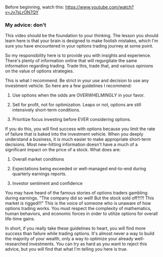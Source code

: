 Before beginning, watch this:
https://www.youtube.com/watch?v=Jv7sLrON7QY

<h3>My advice: don't</h3>
This video should be the foundation to your thinking. The lesson you should learn here is that your brain is designed to make foolish mistakes, which I'm sure you have encountered in your options trading journey at some point.

So my responsibility here is to provide you with insights and experience. There's plenty of information online that will regurgitate the same information regarding trading. Trade this, trade that, and various opinions on the value of options strategies.

This is what I recommend. Be strict in your use and decision to use any investment vehicle. So here are a few guidelines I recommend:

1. Use options when the odds are OVERWHELMINGLY in your favor.

2. Sell for profit, not for optimization. Leaps or not, options are still intensively short-term conditions.

3. Prioritize focus investing before EVER considering options.

If you do this, you will find success with options because you limit the rate of failure that is baked into the investment vehicle. When you deeply understand a business, it is much easier to make appropriate short-term decisions. Most new-hitting information doesn't have a much of a significant impact on the price of a stock. What does are:

1. Overall market conditions

2. Expectations being exceeded or well-managed end-to-end during quarterly earnings reports.

3. Investor sentiment and confidence

You may have heard of the famous stories of options traders gambling during earnings. "The company did so well! But the stock sold off?!?! This market is rigged!!!" This is the voice of someone who is unaware of how options trading works. You must respect the complexity of mathematics, human behaviors, and economic forces in order to utilize options for overall life-time gains.

In short, if you really take these guidelines to heart, you will find more success than failure while trading options. It's almost never a way to build the majority of your wealth, only a way to optimize your already well-researched investments. You can try as hard as you want to reject this advice, but you will find that what I'm telling you here is true.
